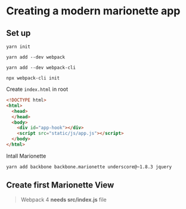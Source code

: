 # Creating a modern marionette app

## Set up

`yarn init`

`yarn add --dev webpack`

`yarn add --dev webpack-cli`

`npx webpack-cli init`

Create `index.html` in root

```html
<!DOCTYPE html>
<html>
  <head>
  </head>
  <body>
    <div id="app-hook"></div>
    <script src="static/js/app.js"></script>
  </body>
</html>
```

Intall Marionette

`yarn add backbone backbone.marionette underscore@~1.8.3 jquery`

## Create first Marionette View

> Webpack 4 **needs src/index.js** file

